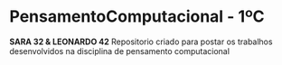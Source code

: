 # PensamentoComputacional - 1ºC

**SARA 32 & LEONARDO 42**
Repositorio criado para postar os trabalhos desenvolvidos na disciplina de pensamento computacional
